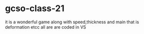 # gcso-class-21
it is a wonderful game along with speed,thickness and main that is deformation etcc all are are coded in VS
